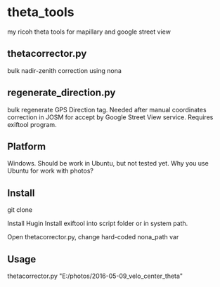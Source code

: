 # theta_tools
my ricoh theta tools for mapillary and google street view


## thetacorrector.py
bulk nadir-zenith correction using nona

## regenerate_direction.py 
bulk regenerate GPS Direction tag. Needed after manual coordinates correction in JOSM for accept by Google Street View service. Requires exiftool program.

## Platform

Windows. Should be work in Ubuntu, but not tested yet. Why you use Ubuntu for work with photos?
## Install

git clone

Install Hugin
Install exiftool into script folder or in system path.

Open thetacorrector.py, change hard-coded nona_path var

## Usage 
thetacorrector.py "E:/photos/2016-05-09_velo_center_theta"
